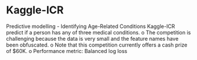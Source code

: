 # Kaggle-ICR
Predictive modelling - Identifying Age-Related Conditions
 Kaggle-ICR predict if a person has any of three medical conditions.
o The competition is challenging because the data is very small and the feature names
have been obfuscated.
o Note that this competition currently offers a cash prize of $60K.
o Performance metric: Balanced log loss
